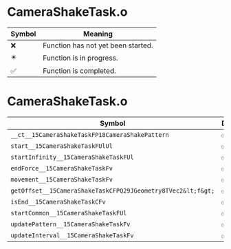 # CameraShakeTask.o
| Symbol | Meaning 
| ------------- | ------------- 
| :x: | Function has not yet been started. 
| :eight_pointed_black_star: | Function is in progress. 
| :white_check_mark: | Function is completed. 


# CameraShakeTask.o
| Symbol | Decompiled? |
| ------------- | ------------- |
| `__ct__15CameraShakeTaskFP18CameraShakePattern` | :white_check_mark: |
| `start__15CameraShakeTaskFUlUl` | :white_check_mark: |
| `startInfinity__15CameraShakeTaskFUl` | :white_check_mark: |
| `endForce__15CameraShakeTaskFv` | :white_check_mark: |
| `movement__15CameraShakeTaskFv` | :white_check_mark: |
| `getOffset__15CameraShakeTaskCFPQ29JGeometry8TVec2&lt;f&gt;` | :white_check_mark: |
| `isEnd__15CameraShakeTaskCFv` | :white_check_mark: |
| `startCommon__15CameraShakeTaskFUl` | :white_check_mark: |
| `updatePattern__15CameraShakeTaskFv` | :white_check_mark: |
| `updateInterval__15CameraShakeTaskFv` | :white_check_mark: |

